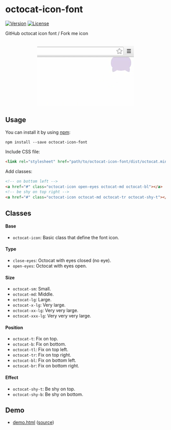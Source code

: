 # octocat-icon-font

[![Version](https://img.shields.io/npm/v/octocat-icon-font.svg?style=flat-square)](https://www.npmjs.com/package/do-slide)
[![License](https://img.shields.io/npm/l/octocat-icon-font.svg?style=flat-square)](LICENSE)

GitHub octocat icon font / Fork me icon

<br>

<div align="center">
    <img alt="octocat-shy-example" src="octocat-shy-example.gif">
</div>

## Usage

You can install it by using [npm](https://www.npmjs.com/): 
```shell
npm install --save octocat-icon-font
```

Include CSS file: 
```html
<link rel="stylesheet" href="path/to/octocat-icon-font/dist/octocat.min.css">
```

Add classes:
```html
<!-- on bottom left -->
<a href="#" class="octocat-icon open-eyes octocat-md octocat-bl"></a>
<!-- be shy on top right -->
<a href="#" class="octocat-icon octocat-md octocat-tr octocat-shy-t"></a>
```

## Classes

#### Base

- `octocat-icon`: Basic class that define the font icon.

#### Type

- `close-eyes`: Octocat with eyes closed (no eye).
- `open-eyes`: Octocat with eyes open.

#### Size

- `octocat-sm`: Small.
- `octocat-md`: Middle.
- `octocat-lg`: Large.
- `octocat-x-lg`: Very large.
- `octocat-xx-lg`: Very very large.
- `octocat-xxx-lg`: Very very very large.

#### Position

- `octocat-t`: Fix on top.
- `octocat-b`: Fix on bottom.
- `octocat-tl`: Fix on top left.
- `octocat-tr`: Fix on top right.
- `octocat-bl`: Fix on bottom left.
- `octocat-br`: Fix on bottom right.

#### Effect

- `octocat-shy-t`: Be shy on top.
- `octocat-shy-b`: Be shy on bottom.

## Demo

- [demo.html](http://htmlpreview.github.io/?https://github.com/MopTym/octocat-icon-font/blob/master/demo.html) ([source](demo.html))